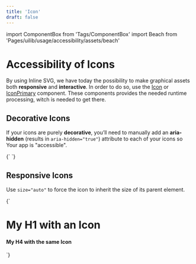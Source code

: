 ```yaml
---
title: 'Icon'
draft: false
---
```


import ComponentBox from 'Tags/ComponentBox'
import Beach from 'Pages/uilib/usage/accessibility/assets/beach'

# Accessibility of Icons

By using Inline SVG, we have today the possibility to make graphical assets both **responsive** and **interactive**. In order to do so, use the [Icon](/uilib/components/icon) or [IconPrimary](/uilib/components/icon-primary) component. These components provides the needed runtime processing, witch is needed to get there.

## Decorative Icons

If your icons are purely **decorative**, you’ll need to manually add an **aria-hidden** (results in `aria-hidden="true"`) attribute to each of your icons so Your app is "accessible".

<ComponentBox scope={{Beach}}>
{`
<Icon icon={Beach} size="60" title="Beach" aria-hidden />
`}
</ComponentBox>

## Responsive Icons

Use `size="auto"` to force the icon to inherit the size of its parent element.

<ComponentBox scope={{Beach}}>
{`
<h1>My H1 with an Icon <Icon icon={Beach} title="Beach" size="auto" /></h1>
<h4>My H4 with the same Icon <Icon icon={Beach} title="Beach" size="auto" /></h4>
`}
</ComponentBox>
